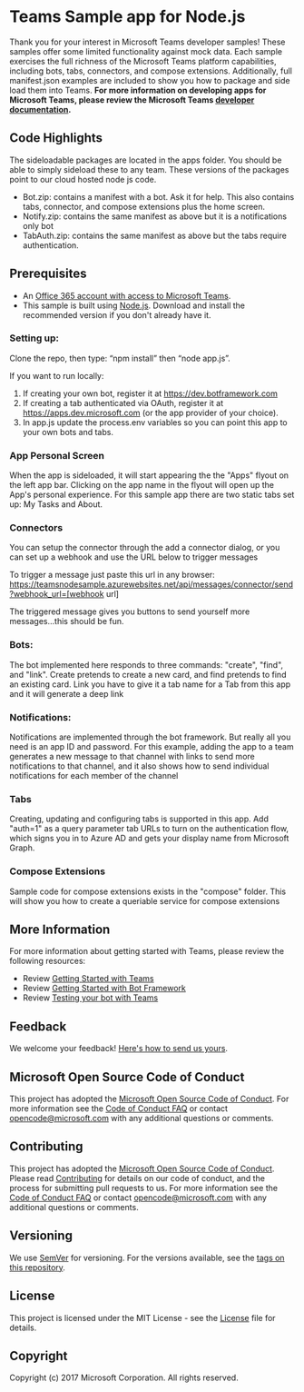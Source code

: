 # Teams Sample app for Node.js
Thank you for your interest in Microsoft Teams developer samples!
These samples offer some limited functionality against mock data. Each sample exercises the full richness of the Microsoft Teams platform capabilities, including bots, tabs, connectors, and compose extensions. Additionally, full manifest.json examples are included to show you how to package and side load them into Teams. 
**For more information on developing apps for Microsoft Teams, please review the Microsoft Teams [developer documentation](https://msdn.microsoft.com/en-us/microsoft-teams/index).**
## Code Highlights
The sideloadable packages are located in the apps folder. You should be able to simply sideload these to any team. These versions of the packages point to our cloud hosted node js code.

* Bot.zip: contains a manifest with a bot. Ask it for help. This also contains tabs, connector, and compose extensions plus the home screen.
* Notify.zip: contains the same manifest as above but it is a notifications only bot
* TabAuth.zip: contains the same manifest as above but the tabs require authentication.
## Prerequisites
* An [Office 365 account with access to Microsoft Teams](https://msdn.microsoft.com/en-us/microsoft-teams/setup).
* This sample is built using [Node.js](https://nodejs.org/). Download and install the recommended version if you don't already have it.

### Setting up:
Clone the repo, then type: “npm install” then “node app.js”.

If you want to run locally:
1. If creating your own bot, register it at https://dev.botframework.com
2. If creating a tab authenticated via OAuth, register it at https://apps.dev.microsoft.com (or the app provider of your choice).
3. In app.js update the process.env variables so you can point this app to your own bots and tabs.

### App Personal Screen
When the app is sideloaded, it will start appearing the the "Apps" flyout on the left app bar. Clicking on the app name in the flyout will open up the App's personal experience. For this sample app there are two static tabs set up: My Tasks and About.

### Connectors
You can setup the connector through the add a connector dialog, or you can set up a webhook and use the URL below to trigger messages

To trigger a message just paste this url in any browser:
https://teamsnodesample.azurewebsites.net/api/messages/connector/send?webhook_url=[webhook url]

The triggered message gives you buttons to send yourself more messages…this should be fun.

### Bots:
The bot implemented here responds to three commands: "create", "find", and "link". Create pretends to create a new card, and find pretends to find an existing card. Link you have to give it a tab name for a Tab from this app and it will generate a deep link

### Notifications:
Notifications are implemented through the bot framework. But really all you need is an app ID and password. For this example, adding the app to a team generates a new message to that channel with links to send more notifications to that channel, and it also shows how to send individual notifications for each member of the channel

### Tabs
Creating, updating and configuring tabs is supported in this app.  Add "auth=1" as a query parameter tab URLs to turn on the authentication flow, which signs you in to Azure AD and gets your display name from Microsoft Graph.

### Compose Extensions
Sample code for compose extensions exists in the "compose" folder. This will show you how to create a queriable service for compose extensions

## More Information
For more information about getting started with Teams, please review the following resources:
- Review [Getting Started with Teams](https://msdn.microsoft.com/en-us/microsoft-teams/setup)
- Review [Getting Started with Bot Framework](https://docs.microsoft.com/en-us/bot-framework/bot-builder-overview-getstarted)
- Review [Testing your bot with Teams](https://msdn.microsoft.com/en-us/microsoft-teams/botsadd)
## Feedback
We welcome your feedback! [Here's how to send us yours](https://msdn.microsoft.com/en-us/microsoft-teams/feedback).
## Microsoft Open Source Code of Conduct
This project has adopted the [Microsoft Open Source Code of Conduct](https://opensource.microsoft.com/codeofconduct/).
For more information see the [Code of Conduct FAQ](https://opensource.microsoft.com/codeofconduct/faq/) or contact [opencode@microsoft.com](mailto:opencode@microsoft.com) with any additional questions or comments.
## Contributing
This project has adopted the [Microsoft Open Source Code of Conduct](https://opensource.microsoft.com/codeofconduct/). Please read [Contributing](contributing.md) for details on our code of conduct, and the process for submitting pull requests to us.
For more information see the [Code of Conduct FAQ](https://opensource.microsoft.com/codeofconduct/faq/) or contact [opencode@microsoft.com](mailto:opencode@microsoft.com) with any additional questions or comments. 
## Versioning
We use [SemVer](http://semver.org/) for versioning. For the versions available, see the [tags on this repository](https://github.com/officedev/microsoft-teams-sample-get-started/tags).
## License
This project is licensed under the MIT License - see the [License](LICENSE) file for details.
## Copyright
Copyright (c) 2017 Microsoft Corporation. All rights reserved.